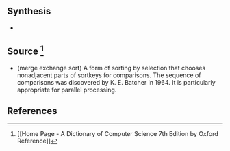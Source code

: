 ## Synthesis
- 
## Source [^1]
- (merge exchange sort) A form of sorting by selection that chooses nonadjacent parts of sortkeys for comparisons. The sequence of comparisons was discovered by K. E. Batcher in 1964. It is particularly appropriate for parallel processing.
## References

[^1]: [[Home Page - A Dictionary of Computer Science 7th Edition by Oxford Reference]]